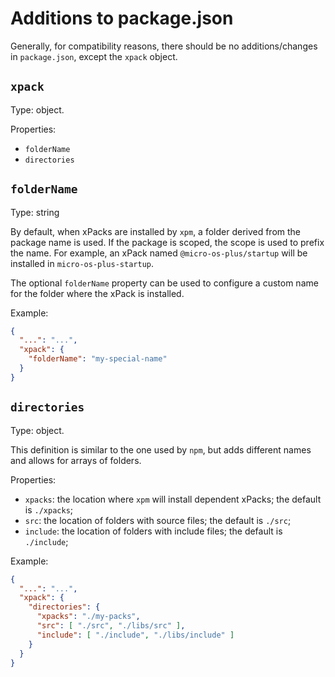 

# Additions to package.json

Generally, for compatibility reasons, there should be no 
additions/changes in `package.json`, except the `xpack` object.

## `xpack`

Type: object.

Properties:

- `folderName`
- `directories`

## `folderName`

Type: string

By default, when xPacks are installed by `xpm`, a folder derived
from the package name is used. If the package is scoped, the scope is
used to prefix the name. For example, an xPack named `@micro-os-plus/startup`
will be installed in `micro-os-plus-startup`.

The optional `folderName` property can be used to configure a custom
name for the folder where the xPack is installed.

Example:

```json
{
  "...": "...",
  "xpack": {
    "folderName": "my-special-name"
  }
}
```

## `directories` 

Type: object.

This definition is similar to the one used by `npm`, but adds different
names and allows for arrays of folders.

Properties:

- `xpacks`: the location where `xpm` will install dependent xPacks; the 
default is `./xpacks`;
- `src`: the location of folders with source files; the default is `./src`;
- `include`: the location of folders with include files; the default 
is `./include`;

Example:

```json
{
  "...": "...",
  "xpack": {
    "directories": {
      "xpacks": "./my-packs",
      "src": [ "./src", "./libs/src" ],
      "include": [ "./include", "./libs/include" ]
    }
  }
}
```